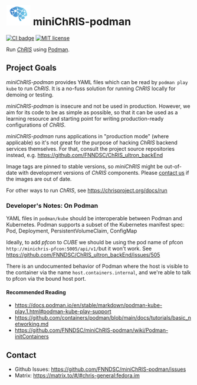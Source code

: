 # ![ChRIS logo](https://raw.githubusercontent.com/FNNDSC/ChRIS_ultron_backEnd/master/docs/assets/logo_chris.png) miniChRIS-podman

[![CI badge](https://github.com/FNNDSC/miniChRIS-podman/workflows/CI/badge.svg)](https://github.com/FNNDSC/miniChRIS-podman/actions?query=workflow%3ACI)
[![MIT license](https://img.shields.io/github/license/FNNDSC/miniChRIS-podman)](LICENSE)

Run [_ChRIS_](https://chrisproject.org/) using [Podman](https://podman.io).

## Project Goals

_miniChRIS-podman_ provides YAML files which can be read by `podman play kube` to run _ChRIS_.
It is a no-fuss solution for running _ChRIS_ locally for demoing or testing.

_miniChRIS-podman_ is insecure and not be used in production. However, we aim for its code to be as simple as possible,
so that it can be used as a learning resource and starting point for writing production-ready configurations
of _ChRIS_.

_miniChRIS-podman_ runs applications in "production mode" (where applicable)
so it's not great for the purpose of hacking _ChRIS_ backend services themselves.
For that, consult the project source repositories instead, e.g. https://github.com/FNNDSC/ChRIS_ultron_backEnd

Image tags are pinned to stable versions, so _miniChRIS_ might be out-of-date with development versions of _ChRIS_ components.
Please [contact us](https://matrix.to/#/!IdRwrIqeqMgMhFOQua:fedora.im?via=fedora.im) if the images are out of date.

For other ways to run _ChRIS_, see https://chrisproject.org/docs/run

### Developer's Notes: On Podman

YAML files in `podman/kube` should be interoperable between Podman and Kubernetes.
Podman supports a subset of the Kubernetes manifest spec:
Pod, Deployment, PersistentVolumeClaim, ConfigMap

Ideally, to add _pfcon_ to _CUBE_ we should be using the pod name of pfcon
`http://minichris-pfcon:5005/api/v1/`but it won't work.
See https://github.com/FNNDSC/ChRIS_ultron_backEnd/issues/505

There is an undocumented behavior of Podman where the host is visible to the container
via the name `host.containers.internal`, and we're able to talk to pfcon via the bound
host port.

#### Recommended Reading

- https://docs.podman.io/en/stable/markdown/podman-kube-play.1.html#podman-kube-play-support
- https://github.com/containers/podman/blob/main/docs/tutorials/basic_networking.md
- https://github.com/FNNDSC/miniChRIS-podman/wiki/Podman-initContainers

## Contact

- Github Issues: https://github.com/FNNDSC/miniChRIS-podman/issues
- Matrix: https://matrix.to/#/#chris-general:fedora.im

